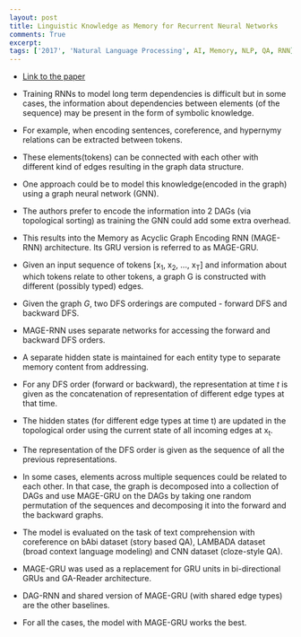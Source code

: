 ```yaml
---
layout: post
title: Linguistic Knowledge as Memory for Recurrent Neural Networks
comments: True
excerpt: 
tags: ['2017', 'Natural Language Processing', AI, Memory, NLP, QA, RNN]
---
```


* [Link to the paper](https://arxiv.org/abs/1703.02620)

* Training RNNs to model long term dependencies is difficult but in some cases, the information about dependencies between elements (of the sequence) may be present in the form of symbolic knowledge.

* For example, when encoding sentences, coreference, and hypernymy relations can be extracted between tokens.

* These elements(tokens) can be connected with each other with different kind of edges resulting in the graph data structure.

* One approach could be to model this knowledge(encoded in the graph) using a graph neural network (GNN).

* The authors prefer to encode the information into 2 DAGs (via topological sorting) as training the GNN could add some extra overhead.

* This results into the Memory as Acyclic Graph Encoding RNN (MAGE-RNN) architecture. Its GRU version is referred to as MAGE-GRU.

* Given an input sequence of tokens [x<sub>1</sub>, x<sub>2</sub>, ..., x<sub>T</sub>] and information about which tokens relate to other tokens, a graph G is constructed with different (possibly typed) edges.


* Given the graph *G*, two DFS orderings are computed - forward DFS and backward DFS.

* MAGE-RNN uses separate networks for accessing the forward and backward DFS orders.

* A separate hidden state is maintained for each entity type to separate memory content from addressing.

* For any DFS order (forward or backward), the representation at time *t* is given as the concatenation of representation of different edge types at that time.

* The hidden states (for different edge types at time t) are updated in the topological order using the current state of all incoming edges at x<sub>t</sub>.

* The representation of the DFS order is given as the sequence of all the previous representations.

* In some cases, elements across multiple sequences could be related to each other. In that case, the graph is decomposed into a collection of DAGs and use MAGE-GRU on the DAGs by taking one random permutation of the sequences and decomposing it into the forward and the backward graphs.

* The model is evaluated on the task of text comprehension with coreference on bAbi dataset (story based QA), LAMBADA dataset (broad context language modeling) and CNN dataset (cloze-style QA).

* MAGE-GRU was used as a replacement for GRU units in bi-directional GRUs and GA-Reader architecture.

* DAG-RNN and shared version of MAGE-GRU (with shared edge types) are the other baselines.

* For all the cases, the model with MAGE-GRU works the best.

